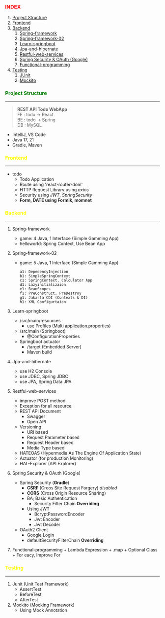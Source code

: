 ### <span style="color:RED">INDEX

1. [Project Structure](#project-structure)
2. [Frontend](#frontend)
3. [Backend](#backend)
   1. [Spring-framework](#spring-framework)
   2. [Spring-framework-02](#spring-framework-02)
   3. [Learn-springboot](#learn-springboot)
   4. [Jpa-and-hibernate](#jpa-and-hibernate)
   5. [Restful-web-services](#restful-web-services)
   6. [Spring Security & OAuth (Google)](#spring-security--oauth-google)
   7. [Functional-programming](#functional-programming)
4. [Testing](#testing)
   1. [JUnit](#junit)
   2. [Mockito](#mockito)

### <span style="color:Green"> **Project Structure** <hr>
> **REST API Todo WebApp** </br>
> FE : todo -> React </br>
> BE : todo -> Spring </br>
> DB : MySQL </br>
+ IntelliJ, VS Code
+ Java 17, 21
+ Gradle, Maven


### <span style="color:Yellow"> **Frontend** <hr>
+ todo 
  +  Todo Application 
  + Route using 'react-router-dom'
  + HTTP Request Library using *axios*
  + Security using *JWT*, *SpringSecurity*
  + **Form, DATE using Formik, momnet** 

### <span style="color:Yellow"> **Backend** <hr>
1. Spring-framework 
    + game: 4 Java, 1 Interface (Simple Gamming App)
    + helloworld: Spring Context, Use Bean App
2. Spring-framework-02
    + game: 5 Java, 1 Interface (Simple Gamming App)

          
          a1: DepedencyInjection 
          b1: SimpleSpringContext 
          c1: SpringContext, Calculator App 
          d1: Lazyinitializaion 
          e1: BeanScopes 
          f1: PreConstruct, PreDestroy 
          g1: Jakarta CDI (Contexts & DI) 
          h1: XML Configurtaion
        
3. Learn-springboot
    + /src/main/resources
        - use Profiles (Multi application.properties)
    + /src/main (Springboot)
        - @ConfigurationProperties 
    + Springboot actuator <br/>
        - /target (Embedded Server)
        - Maven build

4. Jpa-and-hibernate
    + use H2 Console
    + use JDBC, Spring JDBC
    + use JPA, Spring Data JPA

5. Restful-web-services
    + improve POST method
    + Exception for all resource 
    + REST API Document 
      + Swagger
      + Open API
    + Versioning
      + URI based
      + Request Parameter based
      + Request Header based
      + Media Type based
    + HATEOAS (Hypermedia As The Engine Of Application State)
    + Actuator (for production Monitoring)
    + HAL-Explorer (API Explorer)
  
  6. Spring Security & OAuth (Google) 
      + Spring Security (**Gradle**)
        + **CSRF** (Croos Site Request Forgery) *disabled*
        + **CORS** (Cross Origin Resource Sharing)
        + BA; Basic Authentication 
          + Security Filter Chain **Overriding**
        + Using JWT 
          + BcryptPasswordEncoder
          + Jwt Encoder
          + Jwt Decoder
      + OAuth2 Client
          + Google Login
          + defaultSecurityFilterChain **Overriding**
  
  6. Functional-programming
    + Lambda Expression
    + .map
    + Optional Class
    + For eacy, Improve For

### <span style="color:Yellow"> **Testing** <hr>

1. Junit (Unit Test Framework)
    + AssertTest
    + BeforeTest
    + AfterTest
2. Mockito (Mocking Framework)
    + Using Mock Annotation 